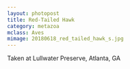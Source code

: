 ```yaml
---
layout: photopost
title: Red-Tailed Hawk
category: metazoa
mclass: Aves
mimage: 20180618_red_tailed_hawk_s.jpg
---
```


Taken at Lullwater Preserve, Atlanta, GA
